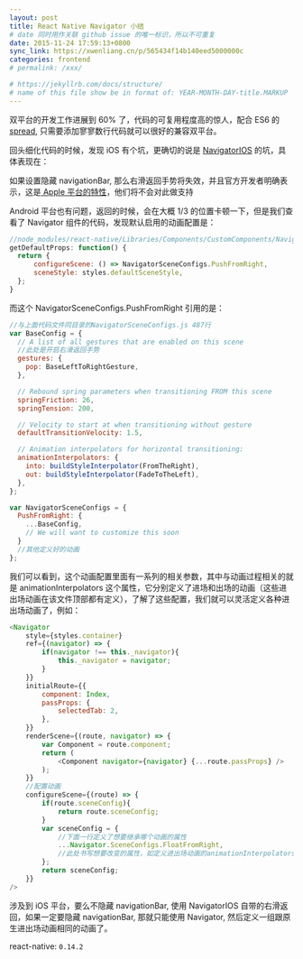 ```yaml
---
layout: post
title: React Native Navigator 小结
# date 同时用作关联 github issue 的唯一标识，所以不可重复
date: 2015-11-24 17:59:13+0800
sync_link: https://xwenliang.cn/p/565434f14b140eed5000000c
categories: frontend
# permalink: /xxx/

# https://jekyllrb.com/docs/structure/
# name of this file show be in format of: YEAR-MONTH-DAY-title.MARKUP
---
```



双平台的开发工作进展到 60% 了，代码的可复用程度高的惊人，配合 ES6 的 [spread](http://tc39wiki.calculist.org/es6/spread/), 只需要添加寥寥数行代码就可以很好的兼容双平台。  

回头细化代码的时候，发现 iOS 有个坑，更确切的说是 [NavigatorIOS](https://github.com/facebook/react-native/issues/1341) 的坑，具体表现在：  

如果设置隐藏 navigationBar, 那么右滑返回手势将失效，并且官方开发者明确表示，这是[ Apple 平台的特性](http://holko.pl/ios/2014/04/06/interactive-pop-gesture/)，他们将不会对此做支持  

Android 平台也有问题，返回的时候，会在大概 1/3 的位置卡顿一下，但是我们查看了 Navigator 组件的代码，发现默认启用的动画配置是：  

```javascript
//node_modules/react-native/Libraries/Components/CustomComponents/Navigator/Navigator.js 268行
getDefaultProps: function() {
  return {
      configureScene: () => NavigatorSceneConfigs.PushFromRight,
      sceneStyle: styles.defaultSceneStyle,
  };
}
```

而这个 NavigatorSceneConfigs.PushFromRight 引用的是：  

```javascript
//与上面代码文件同目录的NavigatorSceneConfigs.js 487行
var BaseConfig = {
  // A list of all gestures that are enabled on this scene
  //此处是开启右滑返回手势
  gestures: {
    pop: BaseLeftToRightGesture,
  },

  // Rebound spring parameters when transitioning FROM this scene
  springFriction: 26,
  springTension: 200,

  // Velocity to start at when transitioning without gesture
  defaultTransitionVelocity: 1.5,

  // Animation interpolators for horizontal transitioning:
  animationInterpolators: {
    into: buildStyleInterpolator(FromTheRight),
    out: buildStyleInterpolator(FadeToTheLeft),
  },
};

var NavigatorSceneConfigs = {
  PushFromRight: {
    ...BaseConfig,
    // We will want to customize this soon
  }
  //其他定义好的动画
};
```

我们可以看到，这个动画配置里面有一系列的相关参数，其中与动画过程相关的就是 animationInterpolators 这个属性，它分别定义了进场和出场的动画（这些进出场动画在该文件顶部都有定义），了解了这些配置，我们就可以灵活定义各种进出场动画了，例如：  

[//]: # ( comment in markdown and escape for jekyll use: {% raw %} )  

```javascript
<Navigator  
	style={styles.container}
	ref={(navigator) => {
		if(navigator !== this._navigator){
			this._navigator = navigator;
		}
	}}
	initialRoute={{
		component: Index,
		passProps: { 
			selectedTab: 2,
		},
	}}
	renderScene={(route, navigator) => {
		var Component = route.component;
		return (
			<Component navigator={navigator} {...route.passProps} />
		);
	}}
	//配置动画
	configureScene={(route) => {
		if(route.sceneConfig){
			return route.sceneConfig;
		}
		var sceneConfig = {
		    //下面一行定义了想要继承哪个动画的属性
			...Navigator.SceneConfigs.FloatFromRight,
            //此处书写想要改变的属性，如定义进出场动画的animationInterpolators等
		};
		return sceneConfig;
	}}
/>
```

[//]: # ( comment in markdown and escape for jekyll use: {% endraw %} )  

涉及到 iOS 平台，要么不隐藏 navigationBar, 使用 NavigatorIOS 自带的右滑返回，如果一定要隐藏 navigationBar, 那就只能使用 Navigator, 然后定义一组跟原生进出场动画相同的动画了。  

react-native: `0.14.2`  


